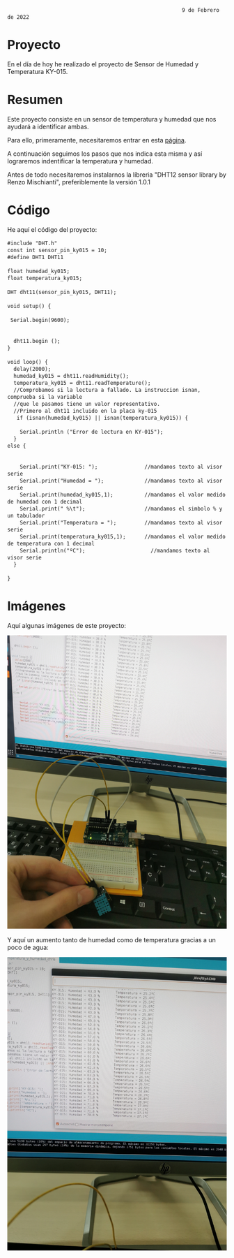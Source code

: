                                                             9 de Febrero de 2022
 
 # Proyecto
 
 En el día de hoy he realizado el proyecto de Sensor de Humedad y Temperatura KY-015.
 
 # Resumen
 
 Este proyecto consiste en un sensor de temperatura y humedad que nos ayudará a identificar ambas.
 
 Para ello, primeramente, necesitaremos entrar en esta [página](https://www.fantasystudios.es/arduino/pages/Componentes/placas/sensores/sensor_ky-015.html).
 
 A continuación seguimos los pasos que nos indica esta misma y así lograremos indentificar la temperatura y humedad.
 
 Antes de todo necesitaremos instalarnos la líbreria  "DHT12 sensor library by Renzo Mischianti", preferiblemente la versión 1.0.1
 
 # Código
 
 He aquí el código del proyecto:
 
```
#include "DHT.h"
const int sensor_pin_ky015 = 10;           
#define DHT1 DHT11

float humedad_ky015;                       
float temperatura_ky015;

DHT dht11(sensor_pin_ky015, DHT11); 

void setup() {

 Serial.begin(9600);


  dht11.begin (); 
}

void loop() {
  delay(2000);                             
  humedad_ky015 = dht11.readHumidity();            
  temperatura_ky015 = dht11.readTemperature();
  //Comprobamos si la lectura a fallado. La instruccion isnan, comprueba si la variable
  //que le pasamos tiene un valor representativo.  
  //Primero al dht11 incluido en la placa ky-015
   if (isnan(humedad_ky015) || isnan(temperatura_ky015)) {
   
    Serial.println ("Error de lectura en KY-015");   
  }
else {
   

    Serial.print("KY-015: ");               //mandamos texto al visor serie
    Serial.print("Humedad = ");             //mandamos texto al visor serie
    Serial.print(humedad_ky015,1);          //mandamos el valor medido de humedad con 1 decimal
    Serial.print(" %\t");                   //mandamos el simbolo % y un tabulador
    Serial.print("Temperatura = ");         //mandamos texto al visor serie
    Serial.print(temperatura_ky015,1);      //mandamos el valor medido de temperatura con 1 decimal
    Serial.println("ºC");                     //mandamos texto al visor serie
  }

}
```

# Imágenes

Aquí algunas imágenes de este proyecto:

![](https://github.com/Tabrih/Arduino/blob/main/Archivos/IMG_20220209_100411.jpg)



Y aquí un aumento tanto de humedad como de temperatura gracias a un poco de agua:

![](https://github.com/Tabrih/Arduino/blob/main/Archivos/IMG_20220209_100538.jpg)
